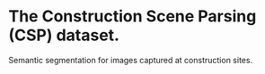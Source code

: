 # The Construction Scene Parsing (CSP) dataset.
Semantic segmentation for images captured at construction sites.

